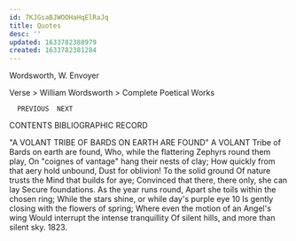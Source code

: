 ```yaml
---
id: 7KJGsaBJWOOHaHqElRaJq
title: Quotes
desc: ''
updated: 1633782388979
created: 1633782381284
---
```





	
Wordsworth, W.
Envoyer

	

Verse > William Wordsworth > Complete Poetical Works

	  PREVIOUS	NEXT  	

CONTENTS      BIBLIOGRAPHIC RECORD


"A VOLANT TRIBE OF BARDS ON EARTH ARE FOUND"
 A VOLANT Tribe of Bards on earth are found, Who, while the flattering Zephyrs round them play, On "coignes of vantage" hang their nests of clay; How quickly from that aery hold unbound, Dust for oblivion! To the solid ground Of nature trusts the Mind that builds for aye; Convinced that there, there only, she can lay Secure foundations. As the year runs round, Apart she toils within the chosen ring; While the stars shine, or while day's purple eye 10 Is gently closing with the flowers of spring; Where even the motion of an Angel's wing Would interrupt the intense tranquillity Of silent hills, and more than silent sky. 1823. 




